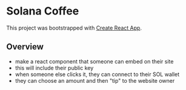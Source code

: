 # Solana Coffee

This project was bootstrapped with [Create React App](https://github.com/facebook/create-react-app).

## Overview

- make a react component that someone can embed on their site
- this will include their public key
- when someone else clicks it, they can connect to their SOL wallet
- they can choose an amount and then "tip" to the website owner
